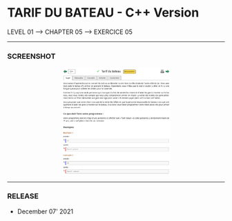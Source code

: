 # TARIF DU BATEAU - C++ Version
LEVEL 01 --> CHAPTER 05 --> EXERCICE 05

---
### **SCREENSHOT**

<div align="center">
    <img
        src="https://github.com/Ayckinn/CPP/blob/main/FRANCE_IOI/LEVEL_01/Chapter_05/05_tarif_bateau/todo.png"
        alt="DEMO"
        style="width:50%">
</div>

---
### **RELEASE**

- December 07' 2021